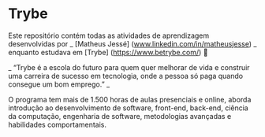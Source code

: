 # Trybe

Este repositório contém todas as atividades de aprendizagem desenvolvidas por _ [Matheus Jessé] (www.linkedin.com/in/matheusjesse) _ enquanto estudava em [Trybe] (https://www.betrybe.com/) :rocket:

_ “Trybe é a escola do futuro para quem quer melhorar de vida e construir uma carreira de sucesso em tecnologia, onde a pessoa só paga quando consegue um bom emprego.” _

O programa tem mais de 1.500 horas de aulas presenciais e online, aborda introdução ao desenvolvimento de software, front-end, back-end, ciência da computação, engenharia de software, metodologias avançadas e habilidades comportamentais.
